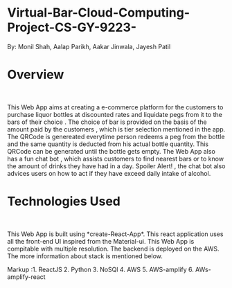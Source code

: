 # Virtual-Bar-Cloud-Computing-Project-CS-GY-9223-
By:
Monil Shah, 
Aalap Parikh, 
Aakar Jinwala, 
Jayesh Patil
<br/>

# Overview
<br/>
<p>This Web App aims at creating a e-commerce platform for the customers to purchase liquor bottles at discounted rates and liquidate pegs from it to the bars of their choice . The choice of bar is provided on the basis of the amount paid by the customers , which is tier selection mentioned in the app. The QRCode is genereated everytime person redeems a peg from the bottle and the same quantity is deducted from his actual bottle quantity. This QRCode can be generated until the bottle gets empty. The Web App also has a fun chat bot , which assists customers to find nearest bars or to know the amount of drinks they have had in a day. Spoiler Alert! , the chat bot also advices users on how to act if they have exceed daily intake of alcohol.</p>

# Technologies Used
<br/>
<p> This Web App is built using *create-React-App*. This react application uses all the front-end UI inspired from the Material-ui. This Web App is compitable with multiple resolution. The backend is deployed on the AWS. The more information about stack is mentioned below.</p>
 Markup :1. ReactJS
         2. Python
         3. NoSQl
         4. AWS
         5. AWS-amplify
         6. AWs-amplify-react
